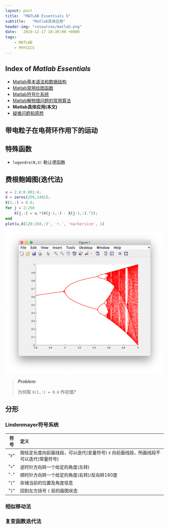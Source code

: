 ```yaml
---
layout: post
title:  "MATLAB Essentials 5"
subtitle:   "Matlab具体应用"
header-img: "resources/matlab.png"
date:   2019-12-17 18:30:00 +0800
tags:
    - MATLAB
    - PHYSICS
---
```


## Index of _Matlab Essentials_
* [Matlab基本语法和数据结构](./MATLAB-Essentials-1.html)
* [Matlab常用绘图函数](./MATLAB-Essentials-2.html)
* [Matlab符号化系统](./MATLAB-Essentials-3.html)
* [Matlab解物理问题的常用算法](./MATLAB-Essentials-4.html)
* **Matlab具体应用(本文)**
* [疑难问题和感想](./MATLAB-Related.html)

## 带电粒子在电荷环作用下的运动

## 特殊函数

+ `legendre(N,X)` 勒让德函数

## 费根鲍姆图(迭代法)

```matlab
u = 2.6:0.001:4;
X = zeros(250,1401);
X(1,:) = 0.6;
for j = 2:250
    X(j,:) = u.*(X(j-1,:) - X(j-1,:).^2);
end
plot(u,X(120:250,:)', 'r.', 'markersize', 1)
```
![费根鲍姆图](/resources/matlab/fig_5_1.png)

> ***Problem***
> 
> 为何取 `X(1,:) = 0.6` 作初值?

## 分形

### Lindenmayer符号系统

| 符号 | 定义 |
|:-:|:-|
| "`F`" | 按给定长度向前画线段，可以迭代(变量符号) `X` 向前画线段，所画线段不可以迭代(常量符号) |
| "`+`" | 逆时针方向转一个给定的角度(左转) |
| "`-`" | 顺时针方向转一个给定的角度(右转)/反向转180度 |
| "`[`" | 存储当前的位置及角度信息 |
| "`]`" | 回到左方括号 `[` 前的画图状态 |

### 相似移动法

### 复变函数迭代法


